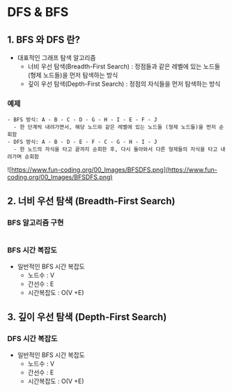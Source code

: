 # DFS & BFS

## 1. BFS 와 DFS 란?

- 대표적인 그래프 탐색 알고리즘
    - 너비 우선 탐색(Breadth-First Search)
    : 정점들과 같은 레벨에 있는 노드들 (형제 노드들)을 먼저 탐색하는 방식
    - 깊이 우선 탐색(Depth-First Search)
    : 정점의 자식들을 먼저 탐색하는 방식

### 예제

```
- BFS 방식: A - B - C - D - G - H - I - E - F - J
  - 한 단계씩 내려가면서, 해당 노드와 같은 레벨에 있는 노드들 (형제 노드들)을 먼저 순회함
- DFS 방식: A - B - D - E - F - C - G - H - I - J
  - 한 노드의 자식을 타고 끝까지 순회한 후, 다시 돌아와서 다른 형제들의 자식을 타고 내려가며 순회함

```

![https://www.fun-coding.org/00_Images/BFSDFS.png](https://www.fun-coding.org/00_Images/BFSDFS.png)

## 2. 너비 우선 탐색 (Breadth-First Search)

### BFS 알고리즘 구현

```bash

```

### BFS 시간 복잡도

- 일반적인 BFS 시간 복잡도
    - 노드수 : V
    - 간선수 : E
    - 시간복잡도 : O(V +E)

## 3. 깊이 우선 탐색 (Depth-First Search)

### DFS 시간 복잡도

- 일반적인 BFS 시간 복잡도
    - 노드수 : V
    - 간선수 : E
    - 시간복잡도 : O(V +E)